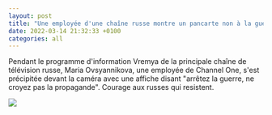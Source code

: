 ```yaml
---
layout: post
title: "Une employée d'une chaîne russe montre un pancarte non à la guerre"
date: 2022-03-14 21:32:33 +0100
categories: all
---
```

<!--translate-->
Pendant le programme d'information Vremya de la principale chaîne de télévision russe, Maria Ovsyannikova, une employée de Channel One, s'est précipitée devant la caméra avec une affiche disant "arrêtez la guerre, ne croyez pas la propagande".
Courage aux russes qui resistent.
<!--endtranslate-->

<img src="{{ site.baseurl }}/assets/images/8.jpeg">
